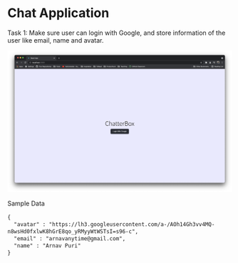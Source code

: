 # Chat Application

Task 1: 
Make sure user can login with Google, and store information of the user like email, name and avatar.

![](./screenshots/screenshot.png)

Sample Data
```
{
  "avatar" : "https://lh3.googleusercontent.com/a-/AOh14Gh3vv4MQ-n8wsHd0fxlwK8hGrE8qo_yRMyyWtWSTsI=s96-c",
  "email" : "arnavanytime@gmail.com",
  "name" : "Arnav Puri"
}
```
